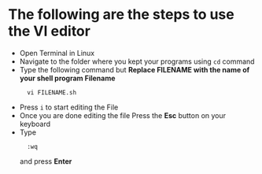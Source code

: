 # The following are the steps to use the VI editor
- Open Terminal in Linux 
- Navigate to the folder where you kept your programs using ` cd ` command
- Type the following command but __Replace FILENAME with the name of your shell program Filename__ 
  ```
    vi FILENAME.sh 
  ```
- Press ` i ` to start editing the File
- Once you are done editing the file Press the __Esc__ button on your keyboard
- Type 
  ```
    :wq 
  ```
  and press __Enter__
